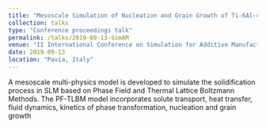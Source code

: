 ```yaml
---
title: "Mesoscale Simulation of Nucleation and Grain Growth of Ti-6Al-4V Alloy in Selective Laser Melting"
collection: talks
type: "Conference proceedings talk"
permalink: /talks/2019-09-13-SimAM
venue: "II International Conference on Simulation for Additive Manufacturing (Sim-AM 2019)"
date: 2019-09-13
location: "Pavia, Italy"
---
```


A mesoscale multi-physics model is developed to simulate the solidification process in SLM based on Phase Field and Thermal Lattice Boltzmann Methods. The PF-TLBM model incorporates solute transport, heat transfer, fluid dynamics, kinetics of phase transformation, nucleation and grain growth

